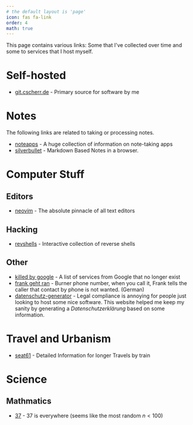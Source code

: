 ```yaml
---
# the default layout is 'page'
icon: fas fa-link
order: 4
math: true
---
```


This page contains various links: Some that I've collected over time and some
to services that I host myself.

# Self-hosted

* [git.cscherr.de](https://git.cscherr.de) - Primary source for software by me

# Notes

The following links are related to taking or processing notes.

* [noteapps](https://www.noteapps.ca) - A huge collection of information
  on note-taking apps
* [silverbullet](https://silverbullet.md) - Markdown Based Notes in a browser.

# Computer Stuff

## Editors

* [neovim](https://neovim.io) - The absolute pinnacle of all text editors

## Hacking

* [revshells](https://www.revshells.com/) - Interactive collection of
  reverse shells

## Other

* [killed by google](https://killedbygoogle.com/) - A list of services from
  Google that no longer exist
* [frank geht ran](https://digitalcourage.de/frank-geht-ran) - Burner phone
  number, when you call it, Frank tells the caller that contact by phone is not
  wanted. (German)
* [datenschutz-generator](https://datenschutz-generator.de/) - Legal compliance
  is annoying for people just looking to host some nice software. This website
  helped me keep my sanity by generating a *Datenschutzerklärung* based on some
  information.

# Travel and Urbanism

* [seat61](https://www.seat61.com/) - Detailed Information for longer Travels
  by train

# Science

## Mathmatics

* [37](http://www.thirty-seven.org/) - 37 is everywhere (seems like the most
  random $n < 100$)
